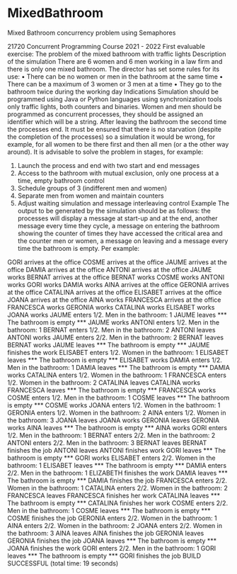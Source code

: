 # MixedBathroom
Mixed Bathroom concurrency problem using Semaphores

21720 Concurrent Programming
Course 2021 - 2022
First evaluable exercise: The problem of the mixed bathroom with traffic lights
Description of the simulation
There are 6 women and 6 men working in a law firm and there is only one mixed bathroom. The director has
set some rules for its use:
• There can be no women or men in the bathroom at the same time
• There can be a maximum of 3 women or 3 men at a time
• They go to the bathroom twice during the working day
Indications
Simulation should be programmed using Java or Python languages ​​using synchronization tools
only traffic lights, both counters and binaries.
Women and men should be programmed as concurrent processes, they should be assigned an identifier
which will be a string. After leaving the bathroom the second time the processes end.
It must be ensured that there is no starvation (despite the completion of the processes) so a simulation
it would be wrong, for example, for all women to be there first and then all men (or a
the other way around).
It is advisable to solve the problem in stages, for example:
1. Launch the process and end with two start and end messages
2. Access to the bathroom with mutual exclusion, only one process at a time, empty bathroom control
3. Schedule groups of 3 (indifferent men and women)
4. Separate men from women and maintain counters
5. Adjust waiting simulation and message interleaving control
Example
The output to be generated by the simulation should be as follows: the processes will display a
message at start-up and at the end, another message every time they cycle, a message
on entering the bathroom showing the counter of times they have accessed the critical area and the counter
men or women, a message on leaving and a message every time the bathroom is empty. Per
example:

GORI arrives at the office
COSME arrives at the office
JAUME arrives at the office
DAMIA arrives at the office
ANTONI arrives at the office
JAUME works
BERNAT arrives at the office
BERNAT works
COSME works
ANTONI works
GORI works
DAMIA works
 AINA arrives at the office
 GERONIA arrives at the office
 CATALINA arrives at the office
 ELISABET arrives at the office
 JOANA arrives at the office
 AINA works
 FRANCESCA arrives at the office
 FRANCESCA works
 GERONIA works
 CATALINA works
 ELISABET works
 JOANA works
JAUME enters 1/2. Men in the bathroom: 1
JAUME leaves
*** The bathroom is empty ***
JAUME works
ANTONI enters 1/2. Men in the bathroom: 1
BERNAT enters 1/2. Men in the bathroom: 2
ANTONI leaves
ANTONI works
JAUME enters 2/2. Men in the bathroom: 2
BERNAT leaves
BERNAT works
JAUME leaves
*** The bathroom is empty ***
JAUME finishes the work
 ELISABET enters 1/2. Women in the bathroom: 1
 ELISABET leaves
*** The bathroom is empty ***
 ELISABET works
DAMIA enters 1/2. Men in the bathroom: 1
DAMIA leaves
*** The bathroom is empty ***
DAMIA works
 CATALINA enters 1/2. Women in the bathroom: 1
 FRANCESCA enters 1/2. Women in the bathroom: 2
 CATALINA leaves
 CATALINA works
 FRANCESCA leaves
*** The bathroom is empty ***
 FRANCESCA works
COSME enters 1/2. Men in the bathroom: 1
COSME leaves
*** The bathroom is empty ***
COSME works
 JOANA enters 1/2. Women in the bathroom: 1
 GERONIA enters 1/2. Women in the bathroom: 2
 AINA enters 1/2. Women in the bathroom: 3
 JOANA leaves
 JOANA works
 GERONIA leaves
 GERONIA works
 AINA leaves
*** The bathroom is empty ***
 AINA works
GORI enters 1/2. Men in the bathroom: 1
BERNAT enters 2/2. Men in the bathroom: 2
ANTONI enters 2/2. Men in the bathroom: 3
BERNAT leaves
BERNAT finishes the job
ANTONI leaves
ANTONI finishes work
GORI leaves
*** The bathroom is empty ***
GORI works
 ELISABET enters 2/2. Women in the bathroom: 1
 ELISABET leaves
*** The bathroom is empty ***
DAMIA enters 2/2. Men in the bathroom: 1
 ELIZABETH finishes the work
DAMIA leaves
*** The bathroom is empty ***
DAMIA finishes the job
 FRANCESCA enters 2/2. Women in the bathroom: 1
 CATALINA enters 2/2. Women in the bathroom: 2
 FRANCESCA leaves
 FRANCESCA finishes her work
 CATALINA leaves
*** The bathroom is empty ***
 CATALINA finishes her work
COSME enters 2/2. Men in the bathroom: 1
COSME leaves
*** The bathroom is empty ***
COSME finishes the job
 GERONIA enters 2/2. Women in the bathroom: 1
 AINA enters 2/2. Women in the bathroom: 2
 JOANA enters 2/2. Women in the bathroom: 3
 AINA leaves
 AINA finishes the job
 GERONIA leaves
 GERONIA finishes the job
 JOANA leaves
*** The bathroom is empty ***
 JOANA finishes the work
GORI enters 2/2. Men in the bathroom: 1
GORI leaves
*** The bathroom is empty ***
GORI finishes the job
BUILD SUCCESSFUL (total time: 19 seconds)
